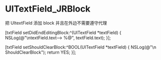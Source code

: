 # UITextField_JRBlock
把 UItextField 添加 block 并且在外边不需要遵守代理

[txtField setDidEndEditingBlock:^(UITextField *textField) {
    NSLog(@"\ntextField.text--> %@", textField.text);
 }];
 
 [txtField setShouldClearBlock:^BOOL(UITextField *textField) {
    NSLog(@"\n ShouldClearBlock");
    return YES;
 }];

